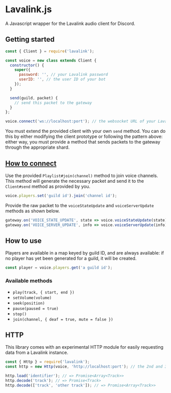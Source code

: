 # Lavalink.js

A Javascript wrapper for the Lavalink audio client for Discord.

## Getting started

```js
const { Client } = require('lavalink');

const voice = new class extends Client {
  constructor() {
    super({
      password: '', // your Lavalink password
      userID: '', // the user ID of your bot
    });
  }

  send(guild, packet) {
    // send this packet to the gateway
  }
};

voice.connect('ws://localhost:port'); // the websocket URL of your Lavalink app
```

You must extend the provided client with your own `send` method. You can do this by either modifying the client prototype or following the pattern above: either way, you must provide a method that sends packets to the gateway through the appropriate shard.

## [How to connect](https://discordapp.com/developers/docs/topics/voice-connections#connecting-to-voice)

Use the provided `Playlist#join(channel)` method to join voice channels. This method will generate the necessary packet and send it to the `Client#send` method as provided by you.

```js
voice.players.set('guild id').join('channel id');
```

Provide the raw packet to the `voiceStateUpdate` and `voiceServerUpdate` methods as shown below.

```js
gateway.on('VOICE_STATE_UPDATE', state => voice.voiceStateUpdate(state)); // forward voice state updates
gateway.on('VOICE_SERVER_UPDATE', info => voice.voiceServerUpdate(info)); // forward voice server updates
```

## How to use

Players are available in a map keyed by guild ID, and are always available: if no player has yet been generated for a guild, it will be created.

```js
const player = voice.players.get('a guild id');
```

### Available methods

- `play(track, { start, end })`
- `setVolume(volume)`
- `seek(position)`
- `pause(paused = true)`
- `stop()`
- `join(channel, { deaf = true, mute = false })`

## HTTP

This library comes with an experimental HTTP module for easily requesting data from a Lavalink instance.

```js
const { Http } = require('lavalink');
const http = new Http(voice, 'http://localhost:port'); // the 2nd and 3rd params are passed directly to the Node URL constructor

http.load('identifier'); // => Promise<Array<Track>>
http.decode('track'); // => Promise<Track>
http.decode(['track', 'other track']); // => Promise<Array<Track>>
```

